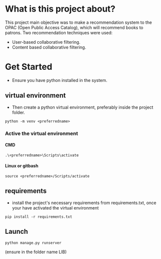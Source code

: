 # What is this project about?
This project main objective was to make a recommendation system to the OPAC (Open Public Access Catalog), which will recommend books to patrons. Two recommendation techniques were used:
- User-based collaborative filtering.
- Content based collaborative filtering.

# Get Started
- Ensure you have python installed in the system.
## virtual environment
- Then create a python virtual environment, preferably inside the project folder.
``` console
python -m venv <preferredname>
```
### Active the virtual environment
#### CMD 
```console
.\<preferredname>\Scripts\activate
``` 
#### Linux or gitbash
```console
source <preferredname>/Scripts/activate
```
## requirements
- install the project's necessary requirements from  requirements.txt, once your have activated the virtual environment
```console
pip install -r requirements.txt
```
## Launch
 ``` console
python manage.py runserver
``` 
(ensure in the folder name LIB)
